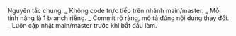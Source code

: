 Nguyên tắc chung:
_ Không code trực tiếp trên nhánh main/master.
_ Mỗi tính năng là 1 branch riêng.
_ Commit rõ ràng, mô tả đúng nội dung thay đổi.
_ Luôn cập nhật main/master trước khi bắt đầu làm.
